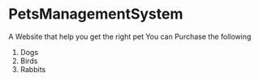 # PetsManagementSystem
A Website that help you get the right pet
You can Purchase the following
1. Dogs
2. Birds
3. Rabbits

